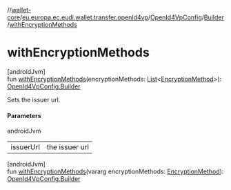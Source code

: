 //[wallet-core](../../../../index.md)/[eu.europa.ec.eudi.wallet.transfer.openId4vp](../../index.md)/[OpenId4VpConfig](../index.md)/[Builder](index.md)/[withEncryptionMethods](with-encryption-methods.md)

# withEncryptionMethods

[androidJvm]\
fun [withEncryptionMethods](with-encryption-methods.md)(encryptionMethods: [List](https://kotlinlang.org/api/latest/jvm/stdlib/kotlin.collections/-list/index.html)&lt;[EncryptionMethod](../../-encryption-method/index.md)&gt;): [OpenId4VpConfig.Builder](index.md)

Sets the issuer url.

#### Parameters

androidJvm

| | |
|---|---|
| issuerUrl | the issuer url |

[androidJvm]\
fun [withEncryptionMethods](with-encryption-methods.md)(vararg encryptionMethods: [EncryptionMethod](../../-encryption-method/index.md)): [OpenId4VpConfig.Builder](index.md)
